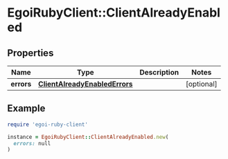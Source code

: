 # EgoiRubyClient::ClientAlreadyEnabled

## Properties

| Name | Type | Description | Notes |
| ---- | ---- | ----------- | ----- |
| **errors** | [**ClientAlreadyEnabledErrors**](ClientAlreadyEnabledErrors.md) |  | [optional] |

## Example

```ruby
require 'egoi-ruby-client'

instance = EgoiRubyClient::ClientAlreadyEnabled.new(
  errors: null
)
```

